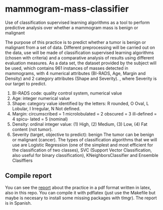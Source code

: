 # mammogram-mass-classifier
Use of classification supervised learning algorithms as a tool to perform predictive analysis over whether a mammogram mass is benign or malignant

The purpose of this practice is to predict whether a tumor is benign or malignant from a set of data. Different preprocessing will be carried out on the data, use will be made of classification supervised learning algorithms (chosen with criteria) and a comparative analysis of results using different evaluation measures. As a data set, the dataset provided by the subject will be used, which contains 961 instances of masses detected in mammograms, with 4 numerical attributes (BI-RADS, Age, Margin and Density) and 2 category attributes (Shape and Severity). , where Severity is our target to predict.
1. BI-RADS code: quality control system, numerical value
2. Age: integer numerical value
3. Shape: category value identified by the letters: R rounded, O Oval, L Lobular, I Irregular, N Not defined.
4. Margin: circumscribed = 1 microlobulated = 2 obscured = 3 ill-defined = 4 spicu- lated = 5 (nominal)
5. Density: ordinal integer value: (1) High, (2) Medium, (3) Low, (4) Fat content (not tumor).
6. Severity (target, objective to predict): benign The tumor can be benign or malignant (cancer).
The types of classification algorithms that we will use are Logistic Regression (one of the simplest and most efficient for the classification of two classes), SVC (Support Vector Classification, also useful for binary classification), KNeighborsClassifier and Ensemble Clasiffiers


## Compile report

You can see the [report](report.pdf) about the practice in a pdf format written in latex, also in this repo. You can compile it with pdflatex (just use the Makefile but maybe is necesary to install some missing packages with tlmgr).
The report is in Spanish.
